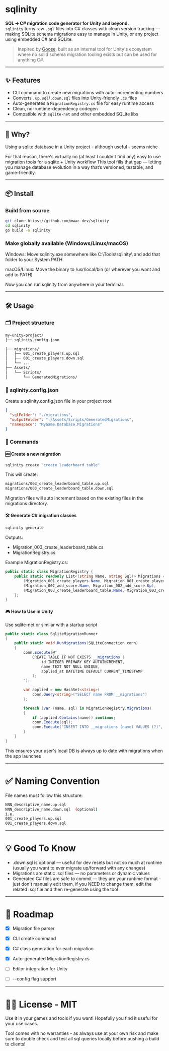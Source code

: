 # sqlinity

**SQL ➜ C# migration code generator for Unity and beyond.**  
`sqlinity` turns raw `.sql` files into C# classes with clean version tracking — making SQLite schema migrations easy to manage in Unity, or any project using embedded C# and SQLite.

> Inspired by [Goose](https://github.com/pressly/goose), built as an internal tool for Unity's ecosystem where no solid schema migration tooling exists but can be used for anything C#.

---

## ✨ Features

- CLI command to create new migrations with auto-incrementing numbers
- Converts `.up.sql`/`.down.sql` files into Unity-friendly `.cs` files
- Auto-generates a `MigrationRegistry.cs` file for easy runtime access
- Clean, no-runtime-dependency codegen
- Compatible with `sqlite-net` and other embedded SQLite libs

---

## 🧠 Why?

Using a sqlite database in a Unity project - although useful - seems niche

For that reason, there's virtually no (at least I couldn't find any) easy to use migration tools for a sqlite + Unity workflow
This tool fills that gap — letting you manage database evolution in a way that’s versioned, testable, and game-friendly.

---

## 📦 Install

### Build from source

```bash
git clone https://github.com/mwac-dev/sqlinity
cd sqlinity
go build -o sqlinity
```

### Make globally available (Windows/Linux/macOS)

Windows: Move sqlinity.exe somewhere like C:\Tools\sqlinity\ and add that folder to your System PATH

macOS/Linux: Move the binary to /usr/local/bin (or wherever you want and add to PATH)

Now you can run sqlinity from anywhere in your terminal.

---

## 🛠️ Usage

### 🗂 Project structure

```bash
my-unity-project/
├── sqlinity.config.json

├── migrations/
│   ├── 001_create_players.up.sql
│   ├── 001_create_players.down.sql
│   └── ...
├── Assets/
│   └── Scripts/
│       └── GeneratedMigrations/
```

### 📄 sqlinity.config.json


Create a sqlinity.config.json file in your project root:

```json 
{
  "sqlFolder": "./migrations",
  "outputFolder": "./Assets/Scripts/GeneratedMigrations",
  "namespace": "MyGame.Database.Migrations"
}
```

### 🚀 Commands

#### 🆕 Create a new migration

```bash
sqlinity create "create leaderboard table"
```

This will create:
```bash
migrations/003_create_leaderboard_table.up.sql
migrations/003_create_leaderboard_table.down.sql
```
Migration files will auto increment based on the existing files in the migrations directory.

#### 🛠 Generate C# migration classes

```bash
sqlinity generate
```

Outputs:
- Migration_003_create_leaderboard_table.cs
- MigrationRegistry.cs

Example MigrationRegistry.cs:
```csharp
public static class MigrationRegistry {
    public static readonly List<(string Name, string Sql)> Migrations = new() {
        (Migration_001_create_players.Name, Migration_001_create_players.Up),
        (Migration_002_add_score.Name, Migration_002_add_score.Up),
        (Migration_003_create_leaderboard_table.Name, Migration_003_create_leaderboard_table.Up)
    };
}
```

#### 🎮 How to Use in Unity
Use sqlite-net or similar with a startup script

```csharp
public static class SqliteMigrationRunner
{
    public static void RunMigrations(SQLiteConnection conn)
    {
        conn.Execute(@"
            CREATE TABLE IF NOT EXISTS __migrations (
                id INTEGER PRIMARY KEY AUTOINCREMENT,
                name TEXT NOT NULL UNIQUE,
                applied_at DATETIME DEFAULT CURRENT_TIMESTAMP
            );
        ");

        var applied = new HashSet<string>(
            conn.Query<string>("SELECT name FROM __migrations")
        );

        foreach (var (name, sql) in MigrationRegistry.Migrations)
        {
            if (applied.Contains(name)) continue;
            conn.Execute(sql);
            conn.Execute("INSERT INTO __migrations (name) VALUES (?)", name);
        }
    }
}
```
This ensures your user's local DB is always up to date with migrations when the app launches

---

# ✅ Naming Convention

File names must follow this structure:
```bash
NNN_descriptive_name.up.sql
NNN_descriptive_name.down.sql  (optional)
i.e.
001_create_players.up.sql
001_create_players.down.sql
```

---

# 💡 Good To Know

- .down.sql is optional — useful for dev resets but not so much at runtime (usually you want to ever migrate up/forward with any changes)
- Migrations are static .sql files — no parameters or dynamic values
- Generated C# files are safe to commit — they are your runtime format - just don't manually edit them, if you NEED to change them, edit the related .sql file and then re-generate using the tool

---

# 📌 Roadmap
- [x] Migration file parser

- [x] CLI create command

- [x] C# class generation for each migration

- [x] Auto-generated MigrationRegistry.cs

- [ ] Editor integration for Unity 

- [ ] --config flag support

---

# 🧑‍💻 License - MIT  
Use it in your games and tools if you want! Hopefully you find it useful for your use cases.

Tool comes with no warranties - as always use at your own risk and make sure to double check and test all sql queries locally before pushing a build to clients!
